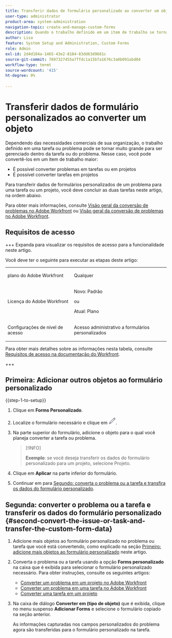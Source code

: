 ```yaml
---
title: Transferir dados de formulário personalizado ao converter um objeto
user-type: administrator
product-area: system-administration
navigation-topic: create-and-manage-custom-forms
description: Quando o trabalho definido em um item de trabalho se torna muito grande, você pode convertê-lo em um item de trabalho maior.
author: Lisa
feature: System Setup and Administration, Custom Forms
role: Admin
exl-id: 2d4d104a-1465-43e2-8184-83dd63d9681c
source-git-commit: 7697327455a7ffdc1a15bfa1676c3a0b091abd04
workflow-type: tm+mt
source-wordcount: '415'
ht-degree: 0%

---
```


# Transferir dados de formulário personalizados ao converter um objeto

Dependendo das necessidades comerciais de sua organização, o trabalho definido em uma tarefa ou problema pode se tornar muito grande para ser gerenciado dentro da tarefa ou do problema. Nesse caso, você pode convertê-los em um item de trabalho maior:

* É possível converter problemas em tarefas ou em projetos
* É possível converter tarefas em projetos

Para transferir dados de formulários personalizados de um problema para uma tarefa ou um projeto, você deve concluir as duas tarefas neste artigo, na ordem abaixo.

Para obter mais informações, consulte [Visão geral da conversão de problemas no Adobe Workfront](../../../manage-work/issues/convert-issues/convert-issues.md) ou [Visão geral da conversão de problemas no Adobe Workfront](../../../manage-work/issues/convert-issues/convert-issues.md).

## Requisitos de acesso

+++ Expanda para visualizar os requisitos de acesso para a funcionalidade neste artigo.

Você deve ter o seguinte para executar as etapas deste artigo:

<table style="table-layout:auto"> 
 <col> 
 <col> 
 <tbody> 
  <tr data-mc-conditions=""> 
   <td role="rowheader"> <p>plano do Adobe Workfront</p> </td> 
   <td>Qualquer</td> 
  </tr> 
  <tr> 
   <td role="rowheader">Licença do Adobe Workfront</td> 
   <td>
   <p>Novo: Padrão</p>
   <p>ou</p>
   <p>Atual: Plano</p></td> 
  </tr> 
  <tr data-mc-conditions=""> 
   <td role="rowheader">Configurações de nível de acesso</td> 
   <td> <p>Acesso administrativo a formulários personalizados</p> </td> 
  </tr> 
 </tbody> 
</table>

Para obter mais detalhes sobre as informações nesta tabela, consulte [Requisitos de acesso na documentação do Workfront](/help/quicksilver/administration-and-setup/add-users/access-levels-and-object-permissions/access-level-requirements-in-documentation.md).

+++

## Primeira: Adicionar outros objetos ao formulário personalizado

{{step-1-to-setup}}

1. Clique em **Forms Personalizado**.
1. Localize o formulário necessário e clique em ![Ícone Editar](assets/edit-icon.png).
1. Na parte superior do formulário, adicione o objeto para o qual você planeja converter a tarefa ou problema.

   >[!INFO]
   >
   >**Exemplo**: se você deseja transferir os dados do formulário personalizado para um projeto, selecione Projeto.

1. Clique em **Aplicar** na parte inferior do formulário.

1. Continuar em para [Segundo: converta o problema ou a tarefa e transfira os dados do formulário personalizado](#second-convert-the-issue-or-task-and-transfer-the-custom-form-data).

## Segunda: converter o problema ou a tarefa e transferir os dados do formulário personalizado {#second-convert-the-issue-or-task-and-transfer-the-custom-form-data}

1. Adicione mais objetos ao formulário personalizado no problema ou tarefa que você está convertendo, como explicado na seção [Primeiro: adicione mais objetos ao formulário personalizado](#first-add-additonal-objects-to-the-custom-form) neste artigo.
1. Converta o problema ou a tarefa usando a opção **Forms personalizado** na caixa que é exibida para selecionar o formulário personalizado necessário. Para obter instruções, consulte os seguintes artigos:

   * [Converter um problema em um projeto no Adobe Workfront](../../../manage-work/issues/convert-issues/convert-issue-to-project.md)
   * [Converter um problema em uma tarefa no Adobe Workfront](../../../manage-work/issues/convert-issues/convert-issue-to-task.md)
   * [Converter uma tarefa em um projeto](../../../manage-work/tasks/manage-tasks/convert-task-to-project.md)

1. Na caixa de diálogo **Converter em (tipo de objeto)** que é exibida, clique no menu suspenso **Adicionar Forms** e selecione o formulário copiado na seção anterior.

   As informações capturadas nos campos personalizados do problema agora são transferidas para o formulário personalizado na tarefa.


<!--
## First: Copy the custom form {#first-copy-the-custom-form}

First you need to make sure that you retain any custom form data on a task or issue you want to convert. Because the custom form data must be an exact match on the converted item, it is best practice to duplicate the form so that you can attach it to the new object.

>[!TIP]
>
>Another way to retain custom form data in this situation is to add the larger object type to the custom form. For instructions, see [Create a custom form](/help/quicksilver/administration-and-setup/customize-workfront/create-manage-custom-forms/form-designer/design-a-form/design-a-form.md).

1. Click the **Main Menu** icon ![](assets/main-menu-icon.png) in the upper-right corner of Adobe Workfront, then click **Setup** ![](assets/gear-icon-settings.png).

1. Click **Custom Forms**.
1. Select the task- or issue-type custom form, then click **Copy**.
1. In the **Custom Form** dialog box, specify a name for the new form.  

1. From the **Form Type** drop-down menu, select the type of object you want to create the new custom form for

   **Example:** If you want to transfer the custom form data to a project, select Project.

1. Click **Copy Form**.

   This copied custom form can now be attached to a task or project.

1. Continue on to [Second: Convert the issue or task and transfer the custom form data](#second-convert-the-issue-or-task-and-transfer-the-custom-form-data).
-->